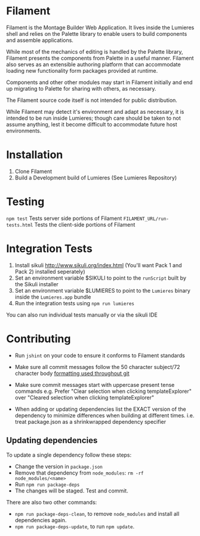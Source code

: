 Filament
========

Filament is the Montage Builder Web Application. It lives inside the Lumieres
shell and relies on the Palette library to enable users to build components
and assemble applications.

While most of the mechanics of editing is handled by the Palette library,
Filament presents the components from Palette in a useful manner. Filament
also serves as an extensible authoring platform that can accommodate loading
new functionality form packages provided at runtime.

Components and other other modules may start in Filament initially and end
up migrating to Palette for sharing with others, as necessary.

The Filament source code itself is not intended for public distribution.

While Filament may detect it's environment and adapt as necessary, it is
intended to be run inside Lumieres; though care should be taken to not assume
anything, lest it become difficult to accommodate future host environments.

Installation
============
1. Clone Filament
2. Build a Development build of Lumieres (See Lumieres Repository)

Testing
=======
`npm test` Tests server side portions of Filament
`FILAMENT_URL/run-tests.html` Tests the client-side portions of Filament

Integration Tests
=================
1. Install sikuli http://www.sikuli.org/index.html (You'll want Pack 1 and Pack 2) installed seperately)
3. Set an environment variable $SIKULI to point to the `runScript` built by the Sikuli installer
4. Set an environment variable $LUMIERES to point to the `Lumieres` binary inside the `Lumieres.app` bundle
5. Run the integration tests using `npm run lumieres`

You can also run individual tests manually or via the sikuli IDE

Contributing
============
- Run `jshint` on your code to ensure it conforms to Filament standards

- Make sure all commit messages follow the 50 character subject/72 character
body [formatting used throughout git](http://tbaggery.com/2008/04/19/a-note-about-git-commit-messages.html)

- Make sure commit messages start with uppercase present tense commands
e.g. Prefer "Clear selection when clicking templateExplorer" over
"Cleared selection when clicking templateExplorer"

- When adding or updating dependencies list the EXACT version of the dependency
to minimize differences when building at different times.
i.e. treat package.json as a shrinkwrapped dependency specifier

Updating dependencies
---------------------

To update a single dependency follow these steps:

* Change the version in `package.json`
* Remove that dependency from `node_modules`: `rm -rf node_modules/<name>`
* Run `npm run package-deps`
* The changes will be staged. Test and commit.

There are also two other commands:

* `npm run package-deps-clean`, to remove `node_modules` and install all dependencies again.
* `npm run package-deps-update`, to run `npm update`.

